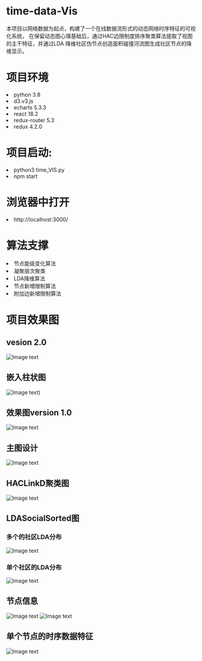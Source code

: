 # time-data-Vis


本项目以网络数据为起点，构建了一个在线数据流形式的动态网络时序特征的可视化系统， 
在保留动态图心理基础后，通过HAC边限制度排序聚类算法提取了视图的主干特征，并通过LDA
降维社区伪节点创造面积碰撞河流图生成社区节点的降维显示。

<h1>项目环境</h1>

<li>python 3.8</li>
<li>d3.v3.js</li>
<li>echarts 5.3.3</li>
<li>react 18.2</li>
<li>redux-router 5.3</li>
<li>redux 4.2.0</li>

<h1>项目启动:</h1>
<li>python3 time_VIS.py</li>
<li>npm start</li>

<h1>浏览器中打开</h1>
<li>http://localhost:3000/</li>

<h1>算法支撑</h1>
<li>节点能级变化算法</li>
<li>凝聚层次聚类</li>
<li>LDA降维算法</li>
<li>节点新增限制算法</li>
<li>附加边新增限制算法</li>

<h1>项目效果图</h1>

<h2>vesion 2.0 </h2>

![Image text](https://github.com/ZhangLangZhong/time_data_vis/blob/master/src/assets/image/V2.PNG)

<h2>嵌入柱状图</h2>

![Image text](https://github.com/ZhangLangZhong/time_data_vis/blob/master/src/assets/image/V2.PNG))


<h2>效果图version 1.0</h2>

![Image text](https://github.com/ZhangLangZhong/time_data_vis/blob/master/src/assets/image/9.PNG)

<h2>主图设计</h2>

![Image text](https://github.com/ZhangLangZhong/time_data_vis/blob/master/src/assets/image/2.PNG)

<h2>HACLinkD聚类图</h2>

![Image text](https://github.com/ZhangLangZhong/time_data_vis/blob/master/src/assets/image/3.PNG)
    

<h2>LDASocialSorted图</h2>

<h3>多个的社区LDA分布</h3>

![Image text](https://github.com/ZhangLangZhong/time_data_vis/blob/master/src/assets/image/7.PNG)

<h3>单个社区的LDA分布</h3>

![Image text](https://github.com/ZhangLangZhong/time_data_vis/blob/master/src/assets/image/8.PNG)


<h2>节点信息</h2>

![Image text](https://github.com/ZhangLangZhong/time_data_vis/blob/master/src/assets/image/4.PNG)
![Image text](https://github.com/ZhangLangZhong/time_data_vis/blob/master/src/assets/image/5.PNG)

<h2>单个节点的时序数据特征</h2>

![Image text](https://github.com/ZhangLangZhong/time_data_vis/blob/master/src/assets/image/6.PNG)

